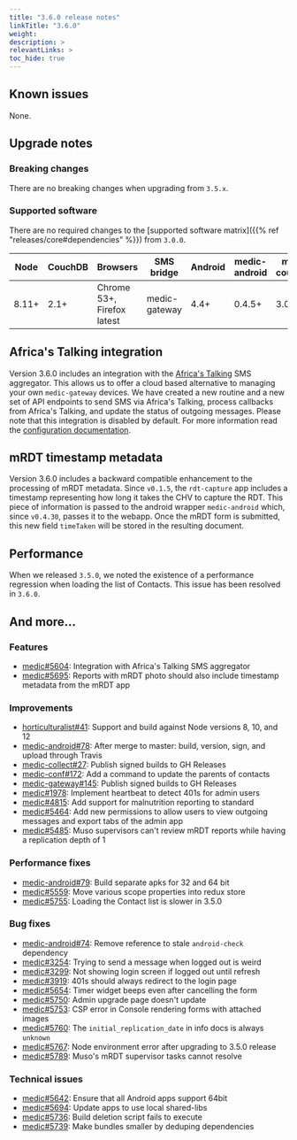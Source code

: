 ```yaml
---
title: "3.6.0 release notes"
linkTitle: "3.6.0"
weight:
description: >
relevantLinks: >
toc_hide: true
---
```


## Known issues

None.

## Upgrade notes

### Breaking changes

There are no breaking changes when upgrading from `3.5.x`.

### Supported software

There are no required changes to the [supported software matrix]({{% ref "releases/core#dependencies" %}})
 from `3.0.0`.

| Node | CouchDB | Browsers | SMS bridge | Android | medic-android | medic-couch2pg |
|----|----|----|----|----|----|---|
| 8.11+ | 2.1+ | Chrome 53+, Firefox latest | medic-gateway | 4.4+ | 0.4.5+ | 3.0+ |

## Africa's Talking integration

Version 3.6.0 includes an integration with the [Africa's Talking](https://africastalking.com) SMS aggregator. This allows us to offer a cloud based alternative to managing your own `medic-gateway` devices. We have created a new routine and a new set of API endpoints to send SMS via Africa's Talking, process callbacks from Africa's Talking, and update the status of outgoing messages. Please note that this integration is disabled by default. For more information read the [configuration documentation](https://docs.communityhealthtoolkit.org/apps/guides/messaging/africas-talking/).

## mRDT timestamp metadata

Version 3.6.0 includes a backward compatible enhancement to the processing of mRDT metadata. Since `v0.1.5`, the `rdt-capture` app includes a timestamp representing how long it takes the CHV to capture the RDT. This piece of information is passed to the android wrapper `medic-android` which, since `v0.4.30`, passes it to the webapp. Once the mRDT form is submitted, this new field `timeTaken` will be stored in the resulting document.

## Performance

When we released `3.5.0`, we noted the existence of a performance regression when loading the list of Contacts. This issue has been resolved in `3.6.0`.

## And more...

### Features

- [medic#5604](https://github.com/medic/cht-core/issues/5604): Integration with Africa's Talking SMS aggregator
- [medic#5695](https://github.com/medic/cht-core/issues/5695): Reports with mRDT photo should also include timestamp metadata from the mRDT app

### Improvements

- [horticulturalist#41](https://github.com/medic/horticulturalist/issues/41): Support and build against Node versions 8, 10, and 12
- [medic-android#78](https://github.com/medic/cht-android/issues/78): After merge to master: build, version, sign, and upload through Travis
- [medic-collect#27](https://github.com/medic/medic-collect/issues/27): Publish signed builds to GH Releases
- [medic-conf#172](https://github.com/medic/cht-conf/issues/172): Add a command to update the parents of contacts
- [medic-gateway#145](https://github.com/medic/cht-gateway/issues/145): Publish signed builds to GH Releases
- [medic#1978](https://github.com/medic/cht-core/issues/1978): Implement heartbeat to detect 401s for admin users
- [medic#4815](https://github.com/medic/cht-core/issues/4815): Add support for malnutrition reporting to standard
- [medic#5464](https://github.com/medic/cht-core/issues/5464): Add new permissions to allow users to view outgoing messages and export tabs of the admin app
- [medic#5485](https://github.com/medic/cht-core/issues/5485): Muso supervisors can't review mRDT reports while having a replication depth of 1

### Performance fixes

- [medic-android#79](https://github.com/medic/cht-android/issues/79): Build separate apks for 32 and 64 bit
- [medic#5559](https://github.com/medic/cht-core/issues/5559): Move various scope properties into redux store
- [medic#5755](https://github.com/medic/cht-core/issues/5755): Loading the Contact list is slower in 3.5.0

### Bug fixes

- [medic-android#74](https://github.com/medic/cht-android/issues/74): Remove reference to stale `android-check` dependency
- [medic#3254](https://github.com/medic/cht-core/issues/3254): Trying to send a message when logged out is weird
- [medic#3299](https://github.com/medic/cht-core/issues/3299): Not showing login screen if logged out until refresh
- [medic#3919](https://github.com/medic/cht-core/issues/3919): 401s should always redirect to the login page
- [medic#5654](https://github.com/medic/cht-core/issues/5654): Timer widget beeps even after cancelling the form
- [medic#5750](https://github.com/medic/cht-core/issues/5750): Admin upgrade page doesn't update
- [medic#5753](https://github.com/medic/cht-core/issues/5753): CSP error in Console rendering forms with attached images
- [medic#5760](https://github.com/medic/cht-core/issues/5760): The `initial_replication_date` in info docs is always `unknown`
- [medic#5767](https://github.com/medic/cht-core/issues/5767): Node environment error after upgrading to 3.5.0 release
- [medic#5789](https://github.com/medic/cht-core/issues/5789): Muso's mRDT supervisor tasks cannot resolve

### Technical issues

- [medic#5642](https://github.com/medic/cht-core/issues/5642): Ensure that all Android apps support 64bit
- [medic#5694](https://github.com/medic/cht-core/issues/5694): Update apps to use local shared-libs
- [medic#5736](https://github.com/medic/cht-core/issues/5736): Build deletion script fails to execute
- [medic#5739](https://github.com/medic/cht-core/issues/5739): Make bundles smaller by deduping dependencies

